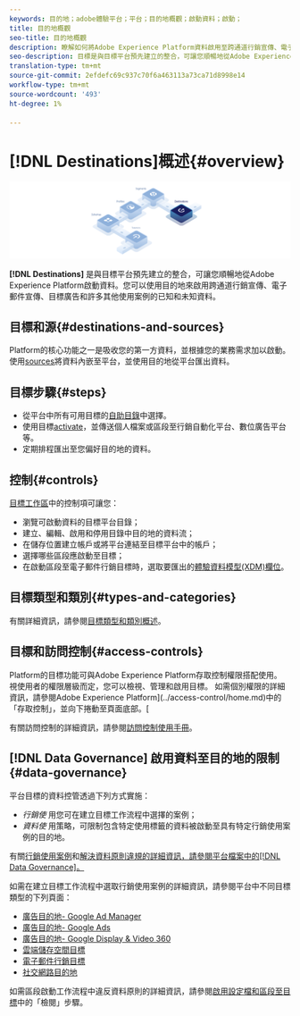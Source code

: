 ```yaml
---
keywords: 目的地；adobe體驗平台；平台；目的地概觀；啟動資料；啟動；
title: 目的地概觀
seo-title: 目的地概觀
description: 瞭解如何將Adobe Experience Platform資料啟用至跨通道行銷宣傳、電子郵件、目標廣告等目的地。
seo-description: 目標是與目標平台預先建立的整合，可讓您順暢地從Adobe Experience Platform啟動資料。 您可以使用Adobe Experience Platform中的「目標」來啟用您已知和未知的跨通道行銷宣傳、電子郵件宣傳、目標廣告和許多其他使用案例資料。
translation-type: tm+mt
source-git-commit: 2efdefc69c937c70f6a463113a73ca71d8998e14
workflow-type: tm+mt
source-wordcount: '493'
ht-degree: 1%

---
```



# [!DNL Destinations]概述{#overview}

![目標概述橫幅](./assets/overview/destinations-overview-banner.png)

**[!DNL Destinations]** 是與目標平台預先建立的整合，可讓您順暢地從Adobe Experience Platform啟動資料。您可以使用目的地來啟用跨通道行銷宣傳、電子郵件宣傳、目標廣告和許多其他使用案例的已知和未知資料。

## 目標和源{#destinations-and-sources}

Platform的核心功能之一是吸收您的第一方資料，並根據您的業務需求加以啟動。 使用[sources](../sources/home.md)將資料內嵌至平台，並使用目的地從平台匯出資料。

## 目標步驟{#steps}

* 從平台中所有可用目標的[自助目錄](./catalog/overview.md)中選擇。
* 使用目標[activate](./ui/activate-destinations.md)，並傳送個人檔案或區段至行銷自動化平台、數位廣告平台等。
* 定期排程匯出至您偏好目的地的資料。

## 控制{#controls}

[目標工作區](./ui/destinations-workspace.md)中的控制項可讓您：

* 瀏覽可啟動資料的目標平台目錄；
* 建立、編輯、啟用和停用目錄中目的地的資料流；
* 在儲存位置建立帳戶或將平台連結至目標平台中的帳戶；
* 選擇哪些區段應啟動至目標；
* 在啟動區段至電子郵件行銷目標時，選取要匯出的[體驗資料模型(XDM)欄位](../xdm/home.md)。

## 目標類型和類別{#types-and-categories}

有關詳細資訊，請參閱[目標類型和類別概述](./destination-types.md)。

## 目標和訪問控制{#access-controls}

Platform的目標功能可與Adobe Experience Platform存取控制權限搭配使用。 視使用者的權限層級而定，您可以檢視、管理和啟用目標。 如需個別權限的詳細資訊，請參閱Adobe Experience Platform](../access-control/home.md)中的「存取控制」，並向下捲動至頁面底部。[

有關訪問控制的詳細資訊，請參閱[訪問控制使用手冊](../access-control/ui/overview.md)。

## [!DNL Data Governance] 啟用資料至目的地的限制  {#data-governance}

平台目標的資料控管透過下列方式實施：

* *行銷使* 用您可在建立目標工作流程中選擇的案例；
* *資料使* 用策略，可限制包含特定使用標籤的資料被啟動至具有特定行銷使用案例的目的地。

有關[行銷使用案例](../data-governance/policies/overview.md)和[解決資料原則違規的詳細資訊，請參閱平台檔案中的[!DNL Data Governance]。](../data-governance/enforcement/auto-enforcement.md)

如需在建立目標工作流程中選取行銷使用案例的詳細資訊，請參閱平台中不同目標類型的下列頁面：

* [廣告目的地- Google Ad Manager  ](./catalog/advertising/google-ad-manager.md)
* [廣告目的地- Google Ads](./catalog/advertising/google-ads-destination.md)
* [廣告目的地- Google Display &amp; Video 360  ](./catalog/advertising/google-dv360.md)
* [雲端儲存空間目標](./catalog/cloud-storage/workflow.md)
* [電子郵件行銷目標](./catalog/email-marketing/overview.md)
* [社交網路目的地](./catalog/social/workflow.md)

如需區段啟動工作流程中違反資料原則的詳細資訊，請參閱[啟用設定檔和區段至目標](./ui/activate-destinations.md#review)中的「檢閱」步驟。
